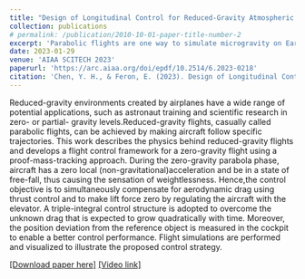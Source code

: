 ```yaml
---
title: "Design of Longitudinal Control for Reduced-Gravity Atmospheric Flights"
collection: publications
# permalink: /publication/2010-10-01-paper-title-number-2
excerpt: 'Parabolic flights are one way to simulate microgravity on Earth, which can be achieved by making aircraft follow specific flight trajectories. This work describes a kinematic and dynamic analysis of general partial gravity cases and develops a flight control framework for a zero-gravity flight using a proof-mass-tracking approach. A triple-integral control structure is adopted to overcome unknown, quadratically increasing drag. Furthermore, to avoid the non-minimum phase characteristics of aircraft longitudinal dynamics, the position deviation from the inertial reference is redefined such that the closed-loop system is minimum phase.'
date: 2023-01-29
venue: 'AIAA SCITECH 2023'
paperurl: 'https://arc.aiaa.org/doi/epdf/10.2514/6.2023-0218'
citation: 'Chen, Y. H., & Feron, E. (2023). Design of Longitudinal Control for Reduced-Gravity Atmospheric Flights. In AIAA SCITECH 2023 Forum (p. 0218).'
---
```

Reduced-gravity environments created by airplanes have a wide range of potential applications, such as astronaut training and scientific research in zero- or partial- gravity levels.Reduced-gravity flights, casually called parabolic flights, can be achieved by making aircraft follow specific trajectories. This work describes the physics behind reduced-gravity flights and develops a flight control framework for a zero-gravity flight using a proof-mass-tracking approach. During the zero-gravity parabola phase, aircraft has a zero local (non-gravitational)acceleration and be in a state of free-fall, thus causing the sensation of weightlessness. Hence,the control objective is to simultaneously compensate for aerodynamic drag using thrust control and to make lift force zero by regulating the aircraft with the elevator. A triple-integral control structure is adopted to overcome the unknown drag that is expected to grow quadratically with time. Moreover, the position deviation from the reference object is measured in the cockpit to enable a better control performance. Flight simulations are performed and visualized to illustrate the proposed control strategy.

[[Download paper here]](http://yi-hsuan-chen.github.io/files/chen-feron-2023-design-of-longitudinal-control-for-reduced-gravity-atmospheric-flights.pdf)
[[Video link]](https://www.youtube.com/watch?v=94dRG9IPGZg)

<!-- Recommended citation: **Chen, Y. H.**, & Feron, E. (2023). Design of Longitudinal Control for Reduced-Gravity Atmospheric Flights. In AIAA SCITECH 2023 Forum (p. 0218). -->
